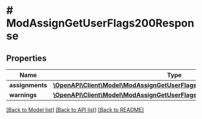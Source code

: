 # # ModAssignGetUserFlags200Response

## Properties

Name | Type | Description | Notes
------------ | ------------- | ------------- | -------------
**assignments** | [**\OpenAPI\Client\Model\ModAssignGetUserFlags200ResponseAssignmentsInner[]**](ModAssignGetUserFlags200ResponseAssignmentsInner.md) |  |
**warnings** | [**\OpenAPI\Client\Model\ModAssignGetUserFlags200ResponseWarningsInner[]**](ModAssignGetUserFlags200ResponseWarningsInner.md) |  | [optional]

[[Back to Model list]](../../README.md#models) [[Back to API list]](../../README.md#endpoints) [[Back to README]](../../README.md)
